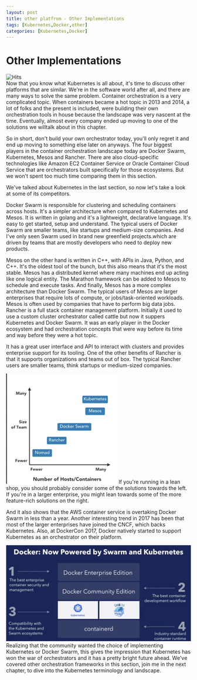 ```yaml
---
layout: post
title: other platfrom - Other Implementations
tags: [Kubernetes,Docker,other]
categories: [Kubernetes,Docker]
---
```


# Other Implementations

![Hits](https://hitcounter.pythonanywhere.com/count/tag.svg?url=https%3A%2F%2Fengineitops.icu%2Fother-platfrom_Othe_-Implementations)<br>
Now that you know what Kubernetes is all about, it's time to discuss other platforms that are similar. We're in the software world after all, and there are many ways to solve the same problem.
Container orchestration is a very complicated topic. When containers became a hot topic in 2013 and 2014, a lot of folks and the present is included, were building their own orchestration tools in house because the landscape was very nascent at the time. Eventually, almost every company ended up moving to one of the solutions we willtalk about in this chapter.

So in short, don't build your own orchestrator today, you'll only regret it and end up moving to something else later on anyways. The four biggest players in the container orchestration landscape today are Docker Swarm, Kubernetes, Mesos and Rancher. There are also cloud-specific technologies like Amazon EC2 Container Service or Oracle Container Cloud Service that are orchestrators built specifically for those ecosystems. But we won't spent too much time comparing them in this section.

We've talked about Kubernetes in the last section, so now let's take a look at some of its competitors.

Docker Swarm is responsible for clustering and scheduling containers across hosts. It's a simpler architecture when compared to Kubernetes and Mesos. It is written in golang and it's a lightweight, declarative language. It's easy to get started, setup and understand. The typical users of Docker Swarm are smaller teams, like startups and medium-size companies. And I've only seen Swarm used in brand new greenfield projects.which are driven by teams that are mostly developers who need to deploy new products.

Mesos on the other hand is written in C++, with APIs in Java, Python, and C++. It's the oldest tool of the bunch, but this also means that it's the most stable. Mesos has a distributed kernel where many machines end up acting like one logical entity. The Marathon framework can be added to Mesos to schedule and execute tasks. And finally, Mesos has a more complex architecture than Docker Swarm.
The typical users of Mesos are larger enterprises that require lots of compute, or jobs/task-oriented workloads. Mesos is often used by companies that have to perform big data jobs. 
Rancher is a full stack container management platform. Initially it used to use a custom cluster orchestrator called cattle but now it suppers Kubernetes and Docker Swarm. It was an early player in the Docker ecosystem and had orchestration concepts that were way before its time and way before they were a hot topic.

It has a great user interface and API to interact with clusters and provides enterprise support for its tooling. One of the other benefits of Rancher is that it supports organizations and teams out of box. The typical Rancher users are smaller teams, think startups or medium-sized companies.

<img src="/assets/img/Graph of cluster tools.png" alt="This chart plots the number of hosts and containers versus the size of the development team." height=300>
If you're running in a lean shop, you should probably consider some of the solutions towards the left. If you're in a larger enterprise, you might lean towards some of the more feature-rich solutions on the right.

And it also shows that the AWS container service is overtaking Docker Swarm in less than a year. Another interesting trend in 2017 has been that most of the larger enterprises have joined the CNCF, which backs Kubernetes. Also, at DockerCon 2017, Docker natively started to support Kubernetes as an orchestrator on their platform.

<img src="/assets/img/Docker powered by Kubernets and swarm.png" alt="Kubernetes with Docker">
Realizing that the community wanted the choice of implementing Kubernetes or Docker Swarm, this gives the impression that Kubernetes has won the war of orchestrators and it has a pretty bright future ahead. We've covered other orchestration frameworks in this section, join me in the next chapter, to dive into the Kubernetes terminology and landscape.

